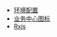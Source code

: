 * [环境配置](/docs/angular/environment.md)
* [业务中心图标](/docs/angular/menu.font.compare.md)
* [Rxjs](/docs/angular/rxjs.md)

